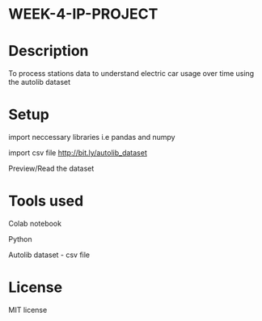 # WEEK-4-IP-PROJECT

# Description #

 To process stations data to understand electric car usage over time using the autolib dataset

# Setup #

  import neccessary libraries i.e pandas and numpy
  
  import csv file http://bit.ly/autolib_dataset
  
  Preview/Read the dataset

# Tools used #

Colab notebook

Python

Autolib dataset - csv file

# License #

MIT license
